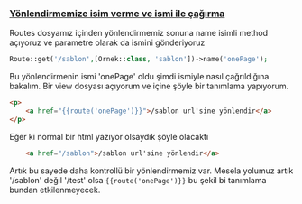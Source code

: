 ### <a href="https://github.com/erdodo/kendime-laravel-egitimi/commit/1cbe06404fec90c4064bd75ede667f474810b4d0"> Yönlendirmemize isim verme ve ismi ile çağırma</a>

Routes dosyamız içinden yönlendirmemiz sonuna name isimli method açıyoruz ve parametre olarak da ismini gönderiyoruz
```php
Route::get('/sablon',[Ornek::class, 'sablon'])->name('onePage');
```
Bu yönlendirmenin ismi 'onePage' oldu şimdi ismiyle nasıl çağrıldığına bakalım.
Bir view dosyası açıyorum ve içine şöyle bir tanımlama yapıyorum.
```html
<p>
	<a href="{{route('onePage')}}">/sablon url'sine yönlendir</a>
</p>

```
Eğer ki normal bir html yazıyor olsaydık şöyle olacaktı
```html
	<a href="/sablon">/sablon url'sine yönlendir</a>
```
Artık bu sayede daha kontrollü bir yönlendirmemiz var.
Mesela yolumuz artık '/sablon' değil '/test' olsa ```{{route('onePage')}}``` bu şekil bi tanımlama bundan etkilenmeyecek. 
